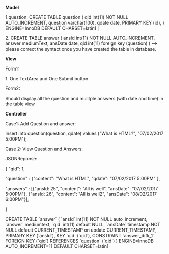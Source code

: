 <p> <b>Model </b></p> 
<p>
1.question:
CREATE TABLE question (
  qid int(11) NOT NULL AUTO_INCREMENT,
  question varchar(100),
  qdate date,
  PRIMARY KEY (id),
) ENGINE=InnoDB DEFAULT CHARSET=latin1 |
</p>
<p>
2. CREATE TABLE answer (
  ansId int(11) NOT NULL AUTO_INCREMENT,
  answer mediumText,
  ansDate date,
  qid int(11) foreign key (question)
  )      --> please correct the syntact once you have created the table in database.
</p>
<p><b> View </b></p>
<p> Form1: </p>
<p> 1. One TextArea and One Submit button </p>
<p> Form2: </p>
<p> Should display all the question and mulitple answers (with date and time) in the table view </p>

<p> <b>Controller </b></p>
<p> Case1: Add Question and answer: </p>
Insert into question(question, qdate) values ("What is HTML?", "07/02/2017 5:00PM"); </br>
<p> Case 2: View Question and Answers: </p>
<p> JSONReponse: </p>
<p> { "qid": 1, </p>
<p>    "question" : {"content": "What is HTML", "qdate": "07/02/2017 5:00PM" }, </p>
<p>    "answers" : [{"ansId: 25", "content": "All is well", "ansDate": "07/02/2017 5:00PM"}, {"ansId: 26", "content": "All is well2", "ansDate": "08/02/2017 6:00PM"}], </p>
<p> } </p>
<p>
CREATE TABLE `answer` (
  `ansId` int(11) NOT NULL auto_increment,
  `answer` mediumtext,
  `qid` int(11) default NULL,
  `ansDate` timestamp NOT NULL default CURRENT_TIMESTAMP on update CURRENT_TIMESTAMP,
  PRIMARY KEY  (`ansId`),
  KEY `qid` (`qid`),
  CONSTRAINT `answer_ibfk_1` FOREIGN KEY (`qid`) REFERENCES `question` (`qid`)
) ENGINE=InnoDB AUTO_INCREMENT=11 DEFAULT CHARSET=latin1      
</p>
